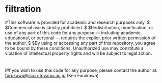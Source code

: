 # filtration

#This software is provided for academic and research purposes only.
$
$Commercial use is strictly prohibited.
$
$Redistribution, modification, or use of any part of this code for any purpose — including academic, educational, or personal — requires the explicit prior written permission of the author.
$
$By using or accessing any part of this repository, you agree to be bound by these conditions. Unauthorized use may constitute a violation of intellectual property rights and will be subject to legal action.
#
I#f you wish to use this code for any purpose, please contact the author at: furukawa@sci.u-toyama.ac.jp (Ken Furukawa)
